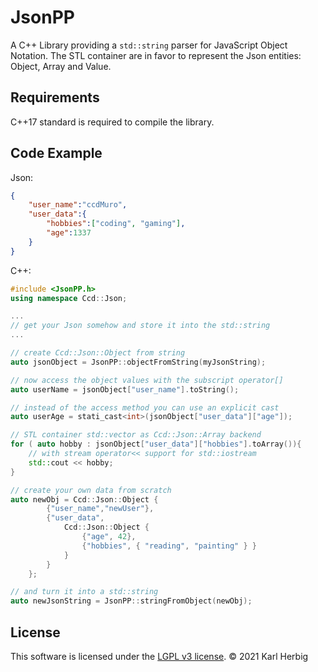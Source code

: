 JsonPP
======


A C++ Library providing a `std::string` parser for JavaScript Object Notation. The STL container are in favor to represent the Json entities: Object, Array and Value.

Requirements
------------
C++17 standard is required to compile the library.

Code Example
------------

Json:
```json
{
	"user_name":"ccdMuro",
	"user_data":{
		"hobbies":["coding", "gaming"],
		"age":1337
	}
}
```

C++:
```cpp
#include <JsonPP.h>
using namespace Ccd::Json;

...
// get your Json somehow and store it into the std::string
...

// create Ccd::Json::Object from string
auto jsonObject = JsonPP::objectFromString(myJsonString);

// now access the object values with the subscript operator[]
auto userName = jsonObject["user_name"].toString();

// instead of the access method you can use an explicit cast
auto userAge = stati_cast<int>(jsonObject["user_data"]["age"]);

// STL container std::vector as Ccd::Json::Array backend 
for ( auto hobby : jsonObject["user_data"]["hobbies"].toArray()){
	// with stream operator<< support for std::iostream
	std::cout << hobby;
}

// create your own data from scratch
auto newObj = Ccd::Json::Object {
		{"user_name","newUser"},
		{"user_data", 
			Ccd::Json::Object {
				{"age", 42},
				{"hobbies", { "reading", "painting" } }
			}
		}
	};

// and turn it into a std::string
auto newJsonString = JsonPP::stringFromObject(newObj);

```

License
-------

This software is licensed under the [LGPL v3 license][lgpl].
© 2021 Karl Herbig

[lgpl]: https://www.gnu.org/licenses/lgpl-3.0.en.html
